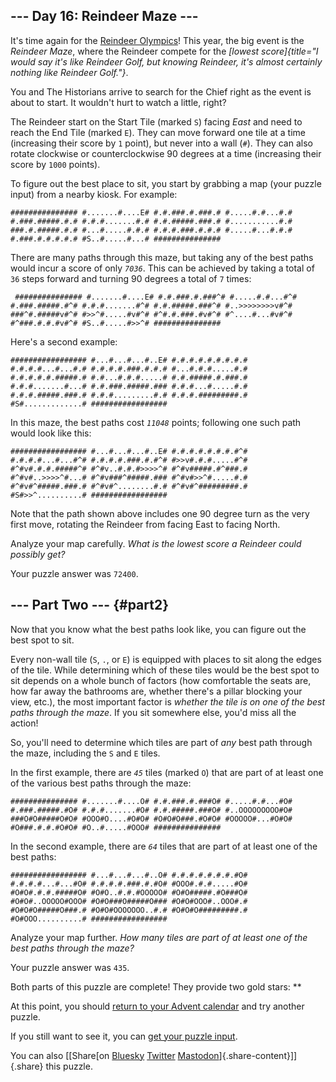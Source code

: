 ## \-\-- Day 16: Reindeer Maze \-\--

It\'s time again for the [Reindeer Olympics](/2015/day/14)! This year,
the big event is the *Reindeer Maze*, where the Reindeer compete for the
*[lowest
score]{title="I would say it's like Reindeer Golf, but knowing Reindeer, it's almost certainly nothing like Reindeer Golf."}*.

You and The Historians arrive to search for the Chief right as the event
is about to start. It wouldn\'t hurt to watch a little, right?

The Reindeer start on the Start Tile (marked `S`) facing *East* and need
to reach the End Tile (marked `E`). They can move forward one tile at a
time (increasing their score by `1` point), but never into a wall (`#`).
They can also rotate clockwise or counterclockwise 90 degrees at a time
(increasing their score by `1000` points).

To figure out the best place to sit, you start by grabbing a map (your
puzzle input) from a nearby kiosk. For example:

    ############### #.......#....E# #.#.###.#.###.# #.....#.#...#.# #.###.#####.#.# #.#.#.......#.# #.#.#####.###.# #...........#.# ###.#.#####.#.# #...#.....#.#.# #.#.#.###.#.#.# #.....#...#.#.# #.###.#.#.#.#.# #S..#.....#...# ############### 

There are many paths through this maze, but taking any of the best paths
would incur a score of only *`7036`*. This can be achieved by taking a
total of `36` steps forward and turning 90 degrees a total of `7` times:

     ############### #.......#....E# #.#.###.#.###^# #.....#.#...#^# #.###.#####.#^# #.#.#.......#^# #.#.#####.###^# #..>>>>>>>>v#^# ###^#.#####v#^# #>>^#.....#v#^# #^#.#.###.#v#^# #^....#...#v#^# #^###.#.#.#v#^# #S..#.....#>>^# ############### 

Here\'s a second example:

    ################# #...#...#...#..E# #.#.#.#.#.#.#.#.# #.#.#.#...#...#.# #.#.#.#.###.#.#.# #...#.#.#.....#.# #.#.#.#.#.#####.# #.#...#.#.#.....# #.#.#####.#.###.# #.#.#.......#...# #.#.###.#####.### #.#.#...#.....#.# #.#.#.#####.###.# #.#.#.........#.# #.#.#.#########.# #S#.............# ################# 

In this maze, the best paths cost *`11048`* points; following one such
path would look like this:

    ################# #...#...#...#..E# #.#.#.#.#.#.#.#^# #.#.#.#...#...#^# #.#.#.#.###.#.#^# #>>v#.#.#.....#^# #^#v#.#.#.#####^# #^#v..#.#.#>>>>^# #^#v#####.#^###.# #^#v#..>>>>^#...# #^#v###^#####.### #^#v#>>^#.....#.# #^#v#^#####.###.# #^#v#^........#.# #^#v#^#########.# #S#>>^..........# ################# 

Note that the path shown above includes one 90 degree turn as the very
first move, rotating the Reindeer from facing East to facing North.

Analyze your map carefully. *What is the lowest score a Reindeer could
possibly get?*

Your puzzle answer was `72400`.

## \-\-- Part Two \-\-- {#part2}

Now that you know what the best paths look like, you can figure out the
best spot to sit.

Every non-wall tile (`S`, `.`, or `E`) is equipped with places to sit
along the edges of the tile. While determining which of these tiles
would be the best spot to sit depends on a whole bunch of factors (how
comfortable the seats are, how far away the bathrooms are, whether
there\'s a pillar blocking your view, etc.), the most important factor
is *whether the tile is on one of the best paths through the maze*. If
you sit somewhere else, you\'d miss all the action!

So, you\'ll need to determine which tiles are part of *any* best path
through the maze, including the `S` and `E` tiles.

In the first example, there are *`45`* tiles (marked `O`) that are part
of at least one of the various best paths through the maze:

    ############### #.......#....O# #.#.###.#.###O# #.....#.#...#O# #.###.#####.#O# #.#.#.......#O# #.#.#####.###O# #..OOOOOOOOO#O# ###O#O#####O#O# #OOO#O....#O#O# #O#O#O###.#O#O# #OOOOO#...#O#O# #O###.#.#.#O#O# #O..#.....#OOO# ############### 

In the second example, there are *`64`* tiles that are part of at least
one of the best paths:

    ################# #...#...#...#..O# #.#.#.#.#.#.#.#O# #.#.#.#...#...#O# #.#.#.#.###.#.#O# #OOO#.#.#.....#O# #O#O#.#.#.#####O# #O#O..#.#.#OOOOO# #O#O#####.#O###O# #O#O#..OOOOO#OOO# #O#O###O#####O### #O#O#OOO#..OOO#.# #O#O#O#####O###.# #O#O#OOOOOOO..#.# #O#O#O#########.# #O#OOO..........# ################# 

Analyze your map further. *How many tiles are part of at least one of
the best paths through the maze?*

Your puzzle answer was `435`.

Both parts of this puzzle are complete! They provide two gold stars:
\*\*

At this point, you should [return to your Advent calendar](/2024) and
try another puzzle.

If you still want to see it, you can [get your puzzle input](16/input).

You can also [\[Share[on
[Bluesky](https://bsky.app/intent/compose?text=I%27ve+completed+%22Reindeer+Maze%22+%2D+Day+16+%2D+Advent+of+Code+2024+%23AdventOfCode+https%3A%2F%2Fadventofcode%2Ecom%2F2024%2Fday%2F16)
[Twitter](https://twitter.com/)
[Mastodon](https://mastodon.social/)]{.share-content}\]]{.share} this
puzzle.
